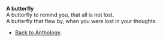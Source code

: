 **A butterfly**  
A butterfly to remind you, that all is not lost.  
A butterfly that flew by, when you were lost in your thoughts.  

- <a href="https://kushalsamant.github.io/anthology.html">Back to Anthology</a>.  